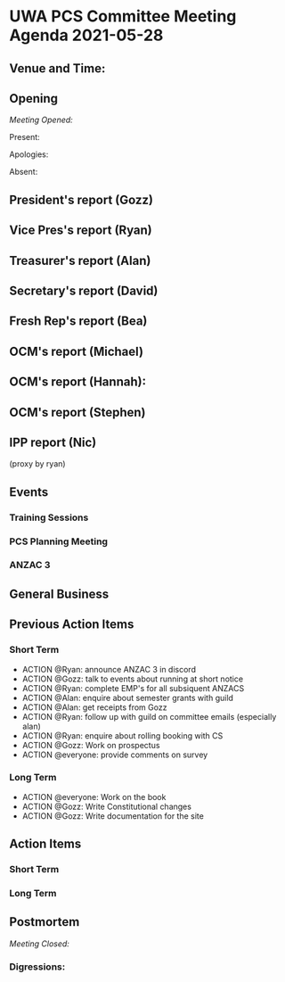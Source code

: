 # UWA PCS Committee Meeting Agenda 2021-05-28

## Venue and Time:


## Opening
*Meeting Opened:* 

Present: 

Apologies: 

Absent:

## President's report (Gozz)


## Vice Pres's report (Ryan)


## Treasurer's report (Alan)


## Secretary's report (David)


## Fresh Rep's report (Bea)


## OCM's report (Michael)


## OCM's report (Hannah):


## OCM's report (Stephen)


## IPP report (Nic)

(proxy by ryan)


## Events

### Training Sessions


### PCS Planning Meeting



### ANZAC 3


## General Business


## Previous Action Items


### Short Term

- ACTION @Ryan: announce ANZAC 3 in discord
- ACTION @Gozz: talk to events about running at short notice
- ACTION @Ryan: complete EMP's for all subsiquent ANZACS
- ACTION @Alan: enquire about semester grants with guild
- ACTION @Alan: get receipts from Gozz
- ACTION @Ryan: follow up with guild on committee emails (especially alan)
- ACTION @Ryan: enquire about rolling booking with CS
- ACTION @Gozz: Work on prospectus
- ACTION @everyone: provide comments on survey

### Long Term

- ACTION @everyone: Work on the book
- ACTION @Gozz: Write Constitutional changes
- ACTION @Gozz: Write documentation for the site


## Action Items

### Short Term


### Long Term


## Postmortem
*Meeting Closed:* 
###  Digressions:
